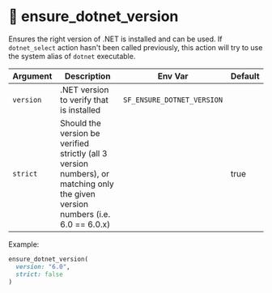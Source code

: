 # 🔨 ensure_dotnet_version

Ensures the right version of .NET is installed and can be used. If `dotnet_select` action hasn't been called previously,
this action will try to use the system alias of `dotnet` executable.

| Argument  | Description                                                                                                                     | Env Var                    | Default |
|-----------|---------------------------------------------------------------------------------------------------------------------------------|----------------------------|---------|
| `version` | .NET version to verify that is installed                                                                                        | `SF_ENSURE_DOTNET_VERSION` |         |
| `strict`  | Should the version be verified strictly (all 3 version numbers), or matching only the given version numbers (i.e. 6.0 == 6.0.x) |                            | true    |

Example:

```ruby
ensure_dotnet_version(
  version: "6.0",
  strict: false
)
```